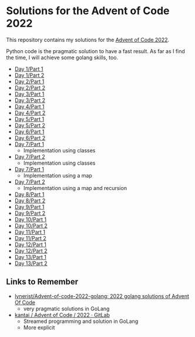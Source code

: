 # Solutions for the Advent of Code 2022

This repository contains my solutions for the [Advent of Code 2022](https://adventofcode.com/2022).

Python code is the pragmatic solution to have a fast result. As far as I find
the time, I will achieve some golang skills, too.

- [Day 1/Part 1](01/snacks_part1.py)
- [Day 1/Part 2](01/snacks_part2.py)
- [Day 2/Part 1](02/srp_part1.py)
- [Day 2/Part 2](02/srp_part2.py)
- [Day 3/Part 1](03/rucksacks_part1.py)
- [Day 3/Part 2](03/rucksacks_part2.py)
- [Day 4/Part 1](04/cleanup_part1.py)
- [Day 4/Part 2](04/cleanup_part2.py)
- [Day 5/Part 1](05/crates_part1.py)
- [Day 5/Part 2](05/crates_part2.py)
- [Day 6/Part 1](06/communication_part1.py)
- [Day 6/Part 2](06/communication_part2.py)
- [Day 7/Part 1](07/dirsize_part1.py)
  - Implementation using classes
- [Day 7/Part 2](07/dirsize_part2.py)
  - Implementation using classes
- [Day 7/Part 1](07/dirsize_map_part1.py)
  - Implementation using a map
- [Day 7/Part 2](07/dirsize_map_part2.py)
  - Implementation using a map and recursion
- [Day 8/Part 1](08/tree_house_part1.py)
- [Day 8/Part 2](08/tree_house_part2.py)
- [Day 9/Part 1](09/rope_part1.py)
- [Day 9/Part 2](09/rope_part2.py)
- [Day 10/Part 1](10/cpu_part1.py)
- [Day 10/Part 2](10/cpu_part2.py)
- [Day 11/Part 1](11/monkeys_part1.py)
- [Day 11/Part 2](11/monkeys_part2.py)
- [Day 12/Part 1](12/climbing_part1.py)
- [Day 12/Part 2](12/climbing_part2.py)
- [Day 13/Part 1](13/signal_part1.py)
- [Day 13/Part 2](13/signal_part2.py)

## Links to Remember

- [lynerist/Advent-of-code-2022-golang: 2022 golang solutions of Advent Of Code](https://github.com/lynerist/Advent-of-code-2022-golang)
  - very pragmatic solutions in GoLang
- [kantai / Advent of Code / 2022 · GitLab](https://gitlab.com/kantai/adventofcode/2022)
  - Streamed programming and solution in GoLang
  - More explicit
